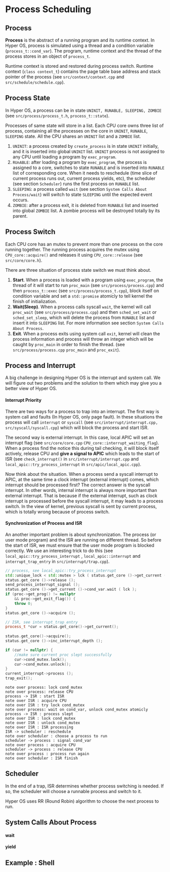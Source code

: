 # Process Scheduling

## Process

**Process** is the abstract of a running program and its runtime context. In Hyper OS, process is simulated using a thread and a condition variable (`process_t::cond_var`). The program, runtime context and the thread of the process stores in an object of `process_t`. 

Runtime context is stored and restored during process switch. Runtime context (`class context_t`) contains the page table base address and stack pointer of the process (see `src/context/context.cpp` and `src/schedule/schedule.cpp`).

## Process State

In Hyper OS, a process can be in state `UNINIT, RUNABLE, SLEEPING, ZOMBIE` (see `src/process/process_t.h`, `process_t::state`). 

Processes of same state will store in a list. Each CPU core owns three list of process, containing all the processes on the core in `UNINIT`, `RUNABLE`, `SLEEPING` state. All the CPU shares an `UNINIT` list and a `ZOMBIE` list.  

1. `UNINIT`: a process created by `create_process` is in state `UNINIT` initially, and it is inserted into global `UNINIT` list. `UNINIT` process is not assigned to any CPU until loading a program by `exec_program`. 
2. `RUnABLE`: after loading a program by `exec_program`, the process is assigned to a core, switches to state `RUNABLE` and is inserted into `RUNABLE` list of corresponding core. When it needs to reschedule (time slice of current process runs out, current process yields, etc), the scheduler (see section `Scheduler`) runs the first process on `RUNABLE` list.
3. `SLEEPING`: a process called `wait` (see section `System Calls About Process/wait`) will switch to state `SLEEPING` until the expected event occurs. 
4. `ZOMBIE`: after a process exit, it is deleted from `RUNABLE`  list and inserted into global `ZOMBIE` list. A zombie process will be destroyed totally by its parent. 

## Process Switch

Each CPU core has an mutex to prevent more than one process on the core running together. The running process acquires the mutex using `CPU_core::acquire()` and releases it using `CPU_core::release` (see `src/core/core.h`). 

There are three situation of process state switch we must think about. 

1. **Start**. When a process is loaded with a program using `exec_program`, the thread of it will start to run `proc_main` (see `src/process/process.cpp`) and then `process_t::exec` (see `src/process/process_t.cpp`), block itself on condition variable and set a `std::promise` atomicly to tell kernel the finish of initialization.
2. **Wait(Sleep)**. When a process calls syscall `wait`, the kernel will call `proc_wait` (see `src/process/process.cpp`) and then `sched_set_wait` or `sched_set_sleep`, which will delete the process from `RUNABLE` list and insert it into `SLEEPING` list. For more information see section `System Calls About Process`. 
3. **Exit**. When a process exits using system call `exit`, kernel will clean the process information and process will throw an integer which will be caught by `proc_main` in order to finish the thread. (see `src/process/process.cpp` `proc_main` and `proc_exit`). 

## Process and Interrupt

A big challenge in designing Hyper OS is the interrupt and system call. We will figure out two problems and the solution to them which may give you a better view of Hyper OS.

#### Interrupt Priority

There are two ways for a process to trap into an interrupt. The first way is system call and faults (In Hyper OS, only page fault). In these situations the process will call `interrupt` or `syscall` (see `src/interrupt/interrupt.cpp, src/syscall/syscall.cpp`) which will block the process and start ISR. 

The second way is external interrupt. In this case, local APIC will set an interrupt flag (see `src/core/core.cpp` `CPU_core::interrupt_waiting_flag`). When a process find the notice this during tail checking, it will block itself actively, release CPU and **give a signal to APIC** which leads to the start of ISR (see `check_interrupt()` in `src/interrupt/interrupt.cpp` and  `local_apic::try_process_interrupt` in `src/apic/local_apic.cpp`). 

Now think about the situation. When a process send a syscall interrupt to APIC, at the same time a clock interrupt (external interrupt) comes, which interrupt should be processed first? The correct answer is the syscall interrupt. In other words, internal interrupt is always more important than external interrupt. That is because if the external interrupt, such as clock interrupt is processed before the syscall interrupt, it may leads to a process switch. In the view of kernel, previous syscall is sent by current process, which is totally wrong because of process switch. 

#### Synchronization of Process and ISR

An another important problem is about synchronization. The process (or user mode program) and the ISR are running on different thread. So before the start of ISR, we must ensure that the user mode program is blocked correctly. We use an interesting trick to do this (see `local_apic::try_process_interrupt` , `local_apic::interrupt` and `interrupt_trap_entry` in `src/interrupt/trap.cpp`). 

```c++
// process, see local_apic::try_process_interrupt
std::unique_lock < std::mutex > lck ( status.get_core ()->get_current ()->cond_mutex );
status.get_core ()->release ();
send_process_interrupt_signal ();
status.get_core ()->get_current ()->cond_var.wait ( lck );
if (proc->get_prog() != nullptr
	&& proc->get_exit_flag()) {
	throw 0;
}
status.get_core ()->acquire ();
```

```c++
// ISR, see interrupt_trap_entry
process_t *cur = status.get_core()->get_current();
	
status.get_core()->acquire();	
status.get_core ()->inc_interrupt_depth ();

if (cur != nullptr) {
	//make sure current proc slept successfully
	cur->cond_mutex.lock();
	cur->cond_mutex.unlock();	    
} 
current_interrupt->process ();
trap_exit();
```

```sequence
note over process: lock cond_mutex
note over process: release CPU
process -> ISR : start ISR
note over ISR : acquire CPU
note over ISR : try lock cond_mutex
note over process: wait on cond_var, unlock cond_mutex atomicly
process -> ISR : process slept
note over ISR : lock cond_mutex
note over ISR : unlock cond_mutex
note over ISR : ISR processing
ISR -> scheduler : reschedule
note over scheduler : choose a process to run
scheduler -> process : signal cond_var
note over process : acquire CPU
scheduler -> process : release CPU
note over process : process run again
note over scheduler : ISR finish 
```

## Scheduler

In the end of a trap, ISR determines whether process switching is needed. If so, the scheduler will choose a runnable process and switch to it. 

Hyper OS uses RR (Round Robin) algorithm to choose the next process to run. 

## System Calls About Process

#### wait

#### yield

## Example : Shell



